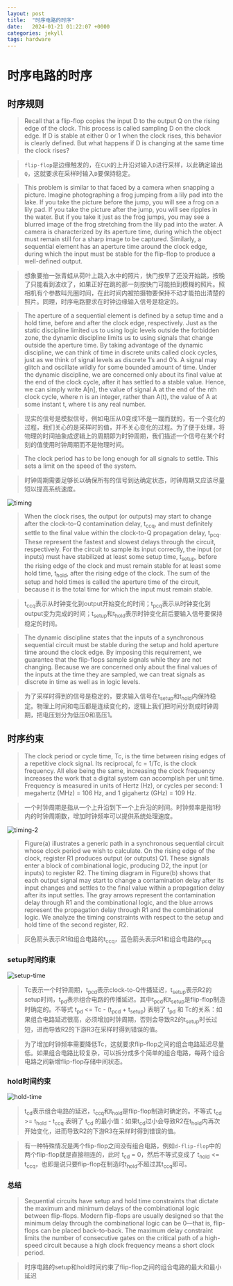 ```yaml
---
layout: post
title:  "时序电路的时序"
date:   2024-01-21 01:22:07 +0000
categories: jekyll
tags: hardware
---
```


# 时序电路的时序

## 时序规则

> Recall that a flip-flop copies the input D to the output Q on the rising edge of the clock. This process is called sampling D on the clock edge. If D is stable at either 0 or 1 when the clock rises, this behavior is clearly defined. But what happens if D is changing at the same time the clock rises?

> `flip-flop`是边缘触发的，在`CLK`的上升沿对输入`D`进行采样，以此确定输出`Q`，这就要求在采样时输入`D`要保持稳定。

> This problem is similar to that faced by a camera when snapping a picture. Imagine photographing a frog jumping from a lily pad into the lake. If you take the picture before the jump, you will see a frog on a lily pad. If you take the picture after the jump, you will see ripples in the water. But if you take it just as the frog jumps, you may see a blurred image of the frog stretching from the lily pad into the water. A camera is characterized by its aperture time, during which the object must remain still for a sharp image to be captured. Similarly, a sequential element has an aperture time around the clock edge, during which the input must be stable for the flip-flop to produce a well-defined output.

> 想象要拍一张青蛙从荷叶上跳入水中的照片，快门按早了还没开始跳，按晚了只能看到波纹了，如果正好在跳的那一刻按快门可能拍到模糊的照片。照相机有个参数叫光圈时间，在此时间内被拍摄物要保持不动才能拍出清楚的照片。同理，时序电路要求在时钟边缘输入信号是稳定的。

> The aperture of a sequential element is defined by a setup time and a hold time, before and after the clock edge, respectively. Just as the static discipline limited us to using logic levels outside the forbidden zone, the dynamic discipline limits us to using signals that change outside the aperture time. By taking advantage of the dynamic discipline, we can think of time in discrete units called clock cycles, just as we think of signal levels as discrete 1’s and 0’s. A signal may glitch and oscillate wildly for some bounded amount of time. Under the dynamic discipline, we are concerned only about its final value at the end of the clock cycle, after it has settled to a stable value. Hence, we can simply write A[n], the value of signal A at the end of the nth clock cycle, where n is an integer, rather than A(t), the value of A at some instant t, where t is any real number.

> 现实的信号是模拟信号，例如电压从0变成1不是一蹴而就的，有一个变化的过程，我们关心的是采样时的值，并不关心变化的过程。为了便于处理，将物理的时间抽象成逻辑上的周期即为时钟周期，我们描述一个信号在某个时刻的值使用时钟周期而不是物理时间。

> The clock period has to be long enough for all signals to settle. This sets a limit on the speed of the system. 

> 时钟周期需要足够长以确保所有的信号到达确定状态，时钟周期又应该尽量短以提高系统速度。

![timing](/assets/images/2024-01-21/timing.png)

> When the clock rises, the output (or outputs) may start to change after the clock-to-Q contamination delay, t<sub>ccq</sub>, and must definitely settle to the final value within the clock-to-Q propagation delay, t<sub>pcq</sub>. These represent the fastest and slowest delays through the circuit, respectively. For the circuit to sample its input correctly, the input (or inputs) must have stabilized at least some setup time, t<sub>setup</sub>, before the rising edge of the clock and must remain stable for at least some hold time, t<sub>hold</sub>, after the rising edge of the clock. The sum of the setup and hold times is called the aperture time of the circuit, because it is the total time for which the input must remain stable.

> t<sub>ccq</sub>表示从时钟变化到output开始变化的时间；t<sub>pcq</sub>表示从时钟变化到output变为完成的时间；t<sub>setup</sub>和t<sub>hold</sub>表示时钟变化前后要输入信号要保持稳定的时间。

> The dynamic discipline states that the inputs of a synchronous sequential circuit must be stable during the setup and hold aperture time around the clock edge. By imposing this requirement, we guarantee that the flip-flops sample signals while they are not changing. Because we are concerned only about the final values of the inputs at the time they are sampled, we can treat signals as discrete in time as well as in logic levels.

> 为了采样时得到的信号是稳定的，要求输入信号在t<sub>setup</sub>和t<sub>hold</sub>内保持稳定。物理上时间和电压都是连续变化的，逻辑上我们把时间分割成时钟周期，把电压划分为低压0和高压1。


## 时序约束

> The clock period or cycle time, Tc, is the time between rising edges of a repetitive clock signal. Its reciprocal, fc = 1/Tc, is the clock frequency. All else being the same, increasing the clock frequency increases the work that a digital system can accomplish per unit time. Frequency is measured in units of Hertz (Hz), or cycles per second: 1 megahertz (MHz) = 106 Hz, and 1 gigahertz (GHz) = 109 Hz.

> 一个时钟周期是指从一个上升沿到下一个上升沿的时间。时钟频率是指1秒内的时钟周期数，增加时钟频率可以提供系统处理速度。

![timing-2](/assets/images/2024-01-21/timing-2.png)

> Figure(a) illustrates a generic path in a synchronous sequential circuit whose clock period we wish to calculate. On the rising edge of the clock, register R1 produces output (or outputs) Q1. These signals enter a block of combinational logic, producing D2, the input (or inputs) to register R2. The timing diagram in Figure(b) shows that each output signal may start to change a contamination delay after its input changes and settles to the final value within a propagation delay after its input settles. The gray arrows represent the contamination delay through R1 and the combinational logic, and the blue arrows represent the propagation delay through R1 and the combinational logic. We analyze the timing constraints with respect to the setup and hold time of the second register, R2.

> 灰色箭头表示R1和组合电路的t<sub>ccq</sub>，蓝色箭头表示R1和组合电路的t<sub>pcq</sub>


### setup时间约束

![setup-time](/assets/images/2024-01-21/setup-time.png)

> Tc表示一个时钟周期，t<sub>pcd</sub>表示clock-to-Q传播延迟，t<sub>setup</sub>表示R2的setup时间，t<sub>pd</sub>表示组合电路的传播延迟。其中t<sub>pcd</sub>和t<sub>setup</sub>是flip-flop制造时确定的。不等式 t<sub>pd</sub> <= Tc - (t<sub>pcd</sub> + t<sub>setup</sub>) 表明了 t<sub>pd</sub> 和 Tc的关系：如果组合电路延迟很高，必须增加时钟周期，否则会导致R2的t<sub>setup</sub>时长过短，进而导致R2的下游R3在采样时得到错误的值。

> 为了增加时钟频率需要降低Tc，这就要求flip-flop之间的组合电路延迟尽量低。如果组合电路比较复杂，可以拆分成多个简单的组合电路，每两个组合电路之间新增flip-flop存储中间状态。


### hold时间约束

![hold-time](/assets/images/2024-01-21/hold-time.png)

> t<sub>cd</sub>表示组合电路的延迟，t<sub>ccq</sub>和t<sub>hold</sub>是flip-flop制造时确定的。不等式 t<sub>cd</sub> >= t<sub>hold</sub> - t<sub>ccq</sub> 表明了 t<sub>cd</sub> 的最小值：如果t<sub>cd</sub>过小会导致R2在t<sub>hold</sub>内再次开始变化，进而导致R2的下游R3在采样时得到错误的值。

> 有一种特殊情况是两个flip-flop之间没有组合电路，例如`d-flip-flop`中的两个flip-flop就是直接相连的，此时 t<sub>cd</sub> = 0，然后不等式变成了 t<sub>hold</sub> <= t<sub>ccq</sub>，也即是说只要flip-flop在制造时t<sub>hold</sub>不超过其t<sub>ccq</sub>即可。


### 总结

> Sequential circuits have setup and hold time constraints that dictate the maximum and minimum delays of the combinational logic between flip-flops. Modern flip-flops are usually designed so that the minimum delay through the combinational logic can be 0—that is, flip-flops can be placed back-to-back. The maximum delay constraint limits the number of consecutive gates on the critical path of a high-speed circuit because a high clock frequency means a short clock period.

> 时序电路的setup和hold时间约束了flip-flop之间的组合电路的最大和最小延迟
